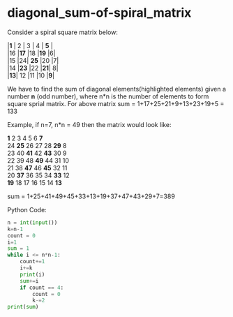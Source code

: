 # diagonal_sum-of-spiral_matrix
Consider a spiral square matrix below:

|**1** | 2 | 3 | 4 |  **5** |<br />
|16 |**17** |18 |**19** |6|<br />
|15 |24| **25** |20  |7|<br />
|14 |**23** |22 |**21**| 8|<br />
|**13**| 12 |11 |10 |**9**|<br />

We have to find the sum of diagonal elements(highlighted elements) given a number **n** (odd number), where n*n is the number of elements to form square sprial matrix.
For above matrix sum = 1+17+25+21+9+13+23+19+5 = 133

Example, if n=7, n*n = 49 then the matrix would look like:

**1**  2  3  4  5  6  **7**<br />
24 **25** 26 27 28 **29** 8<br />
23 40 **41** 42 **43** 30 9<br />
22 39 48 **49** 44 31 10<br />
21 38 **47** 46 **45** 32 11<br />
20 **37** 36 35 34 **33** 12<br />
**19** 18 17 16 15 14 **13**<br />

sum = 1+25+41+49+45+33+13+19+37+47+43+29+7=389

Python Code: 

```Python
n = int(input())
k=n-1
count = 0
i=1
sum = 1
while i <= n*n-1:
    count+=1
    i+=k
    print(i)
    sum+=i
    if count == 4:
        count = 0
        k-=2
print(sum)

